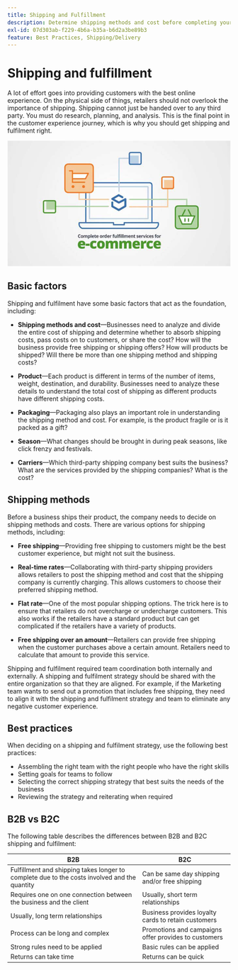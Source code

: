 ```yaml
---
title: Shipping and Fulfillment
description: Determine shipping methods and cost before completing your ecommerce project.
exl-id: 07d303ab-f229-4b6a-b35a-b6d2a3be89b3
feature: Best Practices, Shipping/Delivery
---
```

# Shipping and fulfillment

A lot of effort goes into providing customers with the best online experience. On the physical side of things, retailers should not overlook the importance of shipping. Shipping cannot just be handed over to any third party. You must do research, planning, and analysis. This is the final point in the customer experience journey, which is why you should get shipping and fulfilment right.

![Shipping and fulfillment diagram](../../assets/playbooks/shipping-fulfillment.png)

## Basic factors

Shipping and fulfilment have some basic factors that act as the foundation, including:

- **Shipping methods and cost**—Businesses need to analyze and divide the entire cost of shipping and determine whether to absorb shipping costs, pass costs on to customers, or share the cost? How will the business provide free shipping or shipping offers? How will products be shipped? Will there be more than one shipping method and shipping costs?

- **Product**—Each product is different in terms of the number of items, weight, destination, and durability. Businesses need to analyze these details to understand the total cost of shipping as different products have different shipping costs.

- **Packaging**—Packaging also plays an important role in understanding the shipping method and cost. For example, is the product fragile or is it packed as a gift?

- **Season**—What changes should be brought in during peak seasons, like click frenzy and festivals.

- **Carriers**—Which third-party shipping company best suits the business? What are the services provided by the shipping companies? What is the cost?

## Shipping methods

Before a business ships their product, the company needs to decide on shipping methods and costs. There are various options for shipping methods, including:

- **Free shipping**—Providing free shipping to customers might be the best customer experience, but might not suit the business.

- **Real-time rates**—Collaborating with third-party shipping providers allows retailers to post the shipping method and cost that the shipping company is currently charging. This allows customers to choose their preferred shipping method.

- **Flat rate**—One of the most popular shipping options. The trick here is to ensure that retailers do not overcharge or undercharge customers. This also works if the retailers have a standard product but can get complicated if the retailers have a variety of products.

- **Free shipping over an amount**—Retailers can provide free shipping when the customer purchases above a certain amount. Retailers need to calculate that amount to provide this service.

Shipping and fulfilment required team coordination both internally and externally. A shipping and fulfilment strategy should be shared with the entire organization so that they are aligned. For example, if the Marketing team wants to send out a promotion that includes free shipping, they need to align it with the shipping and fulfilment strategy and team to eliminate any negative customer experience.

## Best practices

When deciding on a shipping and fulfilment strategy, use the following best practices: 

- Assembling the right team with the right people who have the right skills
- Setting goals for teams to follow
- Selecting the correct shipping strategy that best suits the needs of the business
- Reviewing the strategy and reiterating when required

## B2B vs B2C

The following table describes the differences between B2B and B2C shipping and fulfilment:

| B2B                                                                                          | B2C                                                  |
|----------------------------------------------------------------------------------------------|------------------------------------------------------|
| Fulfillment and shipping takes longer to complete due to the costs involved and the quantity | Can be same day shipping and/or free shipping        |
| Requires one on one connection between the business and the client                           | Usually, short term relationships                     |
| Usually, long term relationships                                                             | Business provides loyalty cards to retain customers  |
| Process can be long and complex                                                              | Promotions and campaigns offer provides to customers |
| Strong rules need to be applied                                                              | Basic rules can be applied                           |
| Returns can take time                                                                        | Returns can be quick                                 |
